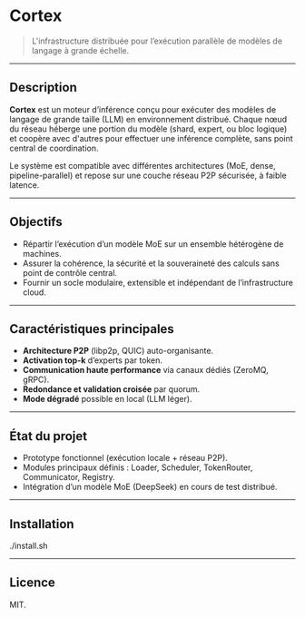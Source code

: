 # Cortex

> L'infrastructure distribuée pour l’exécution parallèle de modèles de langage à grande échelle.

---

## Description

**Cortex** est un moteur d’inférence conçu pour exécuter des modèles de langage de grande taille (LLM) en environnement distribué.
Chaque nœud du réseau héberge une portion du modèle (shard, expert, ou bloc logique) et coopère avec d'autres pour effectuer une inférence complète, sans point central de coordination.

Le système est compatible avec différentes architectures (MoE, dense, pipeline-parallel) et repose sur une couche réseau P2P sécurisée, à faible latence.

---

## Objectifs

- Répartir l’exécution d’un modèle MoE sur un ensemble hétérogène de machines.
- Assurer la cohérence, la sécurité et la souveraineté des calculs sans point de contrôle central.
- Fournir un socle modulaire, extensible et indépendant de l’infrastructure cloud.

---

## Caractéristiques principales

- **Architecture P2P** (libp2p, QUIC) auto-organisante.
- **Activation top-k** d’experts par token.
- **Communication haute performance** via canaux dédiés (ZeroMQ, gRPC).
- **Redondance et validation croisée** par quorum.
- **Mode dégradé** possible en local (LLM léger).

---

## État du projet

- Prototype fonctionnel (exécution locale + réseau P2P).
- Modules principaux définis : Loader, Scheduler, TokenRouter, Communicator, Registry.
- Intégration d’un modèle MoE (DeepSeek) en cours de test distribué.

---

## Installation

./install.sh

---

## Licence

MIT.
